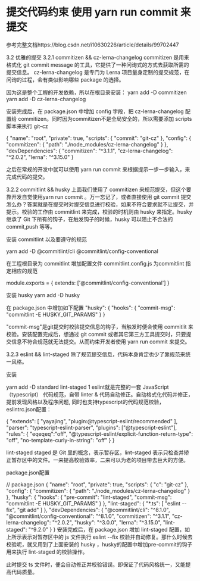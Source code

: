 # 提交代码约束  使用 yarn run commit 来提交
参考完整文档https://blog.csdn.net/i10630226/article/details/99702447

3.2 优雅的提交
3.2.1 commitizen && cz-lerna-changelog
commitizen 是用来格式化 git commit message 的工具，它提供了一种问询式的方式去获取所需的提交信息。
cz-lerna-changelog 是专门为 Lerna 项目量身定制的提交规范，在问询的过程，会有类似影响哪些 package 的选择。

因为这是整个工程的开发依赖，所以在根目录安装：
yarn add  -D commitizen
yarn add  -D cz-lerna-changelog

安装完成后，在 package.json 中增加 config 字段，把 cz-lerna-changelog 配置给 commitizen。同时因为commitizen不是全局安全的，所以需要添加 scripts 脚本来执行 git-cz

{
"name": "root",
"private": true,
"scripts": {
"commit": "git-cz"
},
"config": {
"commitizen": {
"path": "./node_modules/cz-lerna-changelog"
}
},
"devDependencies": {
"commitizen": "^3.1.1",
"cz-lerna-changelog": "^2.0.2",
"lerna": "^3.15.0"
}

之后在常规的开发中就可以使用 yarn run commit 来根据提示一步一步输入，来完成代码的提交。

3.2.2 commitlint && husky
上面我们使用了 commitizen 来规范提交，但这个要靠开发自觉使用yarn run commit 。万一忘记了，或者直接使用 git commit 提交怎么办？答案就是在提交时对提交信息进行校验，如果不符合要求就不让提交，并提示。校验的工作由 commitlint 来完成，校验的时机则由 husky 来指定。husky 继承了 Git 下所有的钩子，在触发钩子的时候，husky 可以阻止不合法的 commit,push 等等。

安装 commitlint 以及要遵守的规范

yarn add -D @commitlint/cli @commitlint/config-conventional

在工程根目录为 commitlint 增加配置文件 commitlint.config.js 为commitlint 指定相应的规范

module.exports = { 
extends: ['@commitlint/config-conventional'] 
}

安装 husky
yarn add -D husky

在 package.json 中增加如下配置
"husky": { 
"hooks": { 
"commit-msg": "commitlint -E HUSKY_GIT_PARAMS" 
}
}

"commit-msg"是git提交时校验提交信息的钩子，当触发时便会使用 commitlit 来校验。安装配置完成后，想通过 git commit 或者其它第三方工具提交时，只要提交信息不符合规范就无法提交。从而约束开发者使用 yarn run commit 来提交。


3.2.3 eslint && lint-staged
除了规范提交信息，代码本身肯定也少了靠规范来统一风格。

安装

yarn add  -D standard lint-staged
1
eslint就是完整的一套 JavaScript（typescript） 代码规范，自带 linter & 代码自动修正。自动格式化代码并修正，提前发现风格以及程序问题, 同时也支持typescript的代码规范校验，eslintrc.json配置：

{
"extends": [
"yayajing",
"plugin:@typescript-eslint/recommended"
],
"parser": "typescript-eslint-parser",
"plugins": ["@typescript-eslint"],
"rules": {
"eqeqeq":"off",
"@typescript-eslint/explicit-function-return-type": "off",
"no-template-curly-in-string": "off"
}
}

lint-staged staged 是 Git 里的概念，表示暂存区，lint-staged 表示只检查并矫正暂存区中的文件。一来提高校验效率，二来可以为老的项目带去巨大的方便。

package.json配置

// package.json
{
"name": "root",
"private": true,
"scripts": {
"c": "git-cz"
},
"config": {
"commitizen": {
"path": "./node_modules/cz-lerna-changelog"
}
},
"husky": {
"hooks": {
"pre-commit": "lint-staged",
"commit-msg": "commitlint -E HUSKY_GIT_PARAMS"
}
},
"lint-staged": {
"*.ts": [
"eslint --fix",
"git add"
]
},
"devDependencies": {
"@commitlint/cli": "^8.1.0",
"@commitlint/config-conventional": "^8.1.0",
"commitizen": "^3.1.1",
"cz-lerna-changelog": "^2.0.2",
"husky": "^3.0.0",
"lerna": "^3.15.0",
"lint-staged": "^9.2.0"
}
}
安装完成后，在 package.json 增加 lint-staged 配置，如上所示表示对暂存区中的 js 文件执行 eslint --fix 校验并自动修复。那什么时候去校验呢，就又用到了上面安装的 husky ，husky的配置中增加pre-commit的钩子用来执行 lint-staged 的校验操作。

此时提交 ts 文件时，便会自动修正并校验错误。即保证了代码风格统一，又能提高代码质量。

